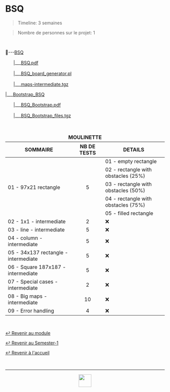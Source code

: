 # BSQ

> Timeline: 3 semaines

> Nombre de personnes sur le projet: 1

<br>

📂---[BSQ](https://github.com/Studio-17/Epitech-Subjects/tree/main/Semester-1/B-CPE-110/BSQ/BSQ)

ㅤㅤ|\_\_\_[BSQ.pdf](https://github.com/Studio-17/Epitech-Subjects/blob/main/Semester-1/B-CPE-110/BSQ/BSQ/BSQ.pdf)

ㅤㅤ|\_\_\_[BSQ_board_generator.pl](https://github.com/Studio-17/Epitech-Subjects/blob/main/Semester-1/B-CPE-110/BSQ/BSQ/BSQ_board_generator.pl)

ㅤㅤ|\_\_\_[maps-intermediate.tgz](https://github.com/Studio-17/Epitech-Subjects/blob/main/Semester-1/B-CPE-110/BSQ/BSQ/BSQ_board_generator.pl)

|\_\_\_[Bootstrap_BSQ](https://github.com/Studio-17/Epitech-Subjects/blob/main/Semester-1/B-CPE-110/BSQ/BSQ/maps-intermediate.tgz)

ㅤㅤ|\_\_\_[BSQ_Bootstrap.pdf](https://github.com/Studio-17/Epitech-Subjects/blob/main/Semester-1/B-CPE-110/BSQ/BSQ/BSQ.pdf)

ㅤㅤ|\_\_\_[BSQ_Bootstrap_files.tgz](https://github.com/Studio-17/Epitech-Subjects/blob/main/Semester-1/B-CPE-110/BSQ/BSQ/BSQ.pdf)

<br>

<table align="center">
    <thead>
        <tr>
            <td colspan="3" align="center"><strong>MOULINETTE</strong></td>
        </tr>
        <tr>
            <th>SOMMAIRE</th>
            <th>NB DE TESTS</th>
            <th>DETAILS</th>
        </tr>
    </thead>
    <tbody>
        <tr>
            <td rowspan="5">01 - 97x21 rectangle</td>
            <td rowspan="5" style="text-align: center;">5</td>
            <td>01 - empty rectangle</td>
        </tr>
        <tr>
            <td>02 - rectangle with obstacles (25%)</td>
        </tr>
        <tr>
            <td>03 - rectangle with obstacles (50%)</td>
        </tr>
        <tr>
            <td>04 - rectangle with obstacles (75%)</td>
        </tr>
        <tr>
            <td>05 - filled rectangle</td>
        </tr>
        <tr>
            <td rowspan="1">02 - 1x1 - intermediate</td>
            <td rowspan="1" style="text-align: center;">2</td>
            <td>❌</td>
        </tr>
        <tr>
            <td rowspan="1">03 - line - intermediate</td>
            <td rowspan="1" style="text-align: center;">5</td>
            <td>❌</td>
        </tr>
        <tr>
            <td rowspan="1">04 - column - intermediate</td>
            <td rowspan="1" style="text-align: center;">5</td>
            <td>❌</td>
        </tr>
        <tr>
            <td rowspan="1">05 - 34x137 rectangle - intermediate</td>
            <td rowspan="1" style="text-align: center;">5</td>
            <td>❌</td>
        </tr>
        <tr>
            <td rowspan="1">06 - Square 187x187 - intermediate</td>
            <td rowspan="1" style="text-align: center;">5</td>
            <td>❌</td>
        </tr>
        <tr>
            <td rowspan="1">07 - Special cases - intermediate</td>
            <td rowspan="1" style="text-align: center;">2</td>
            <td>❌</td>
        </tr>
        <tr>
            <td rowspan="1">08 - Big maps - intermediate</td>
            <td rowspan="1" style="text-align: center;">10</td>
            <td>❌</td>
        </tr>
        <tr>
            <td rowspan="1">09 - Error handling</td>
            <td rowspan="1" style="text-align: center;">4</td>
            <td>❌</td>
        </tr>
    </tbody>
</table>

<br>

[↩️ Revenir au module](https://github.com/Studio-17/Epitech-Subjects/tree/main/Semester-1/B-CPE-110)

[↩️ Revenir au Semester-1](https://github.com/Studio-17/Epitech-Subjects/tree/main/Semester-1)

[↩️ Revenir à l'accueil](https://github.com/Studio-17/Epitech-Subjects)

<br>

---

<div align="center">

<a href="https://github.com/Studio-17" target="_blank"><img src="../../../voc17.gif" width="40"></a>

</div>
